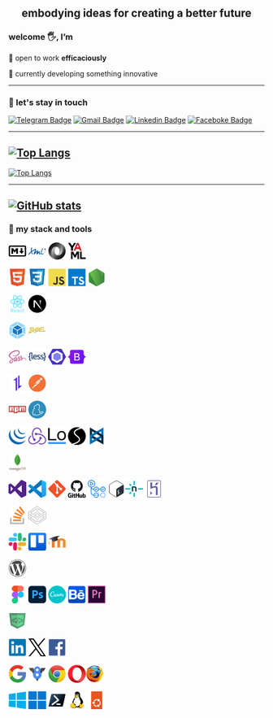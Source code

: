## <p align=center> embodying ideas for creating a better future</p>

### welcome 🖐️, I’m
🤝 open to work **efficaciously**

🌿 currently developing something innovative

---
### 💬 let's stay in touch
<!-- <a href="https://t.me/maksymkushnirov" target="_blank"><img src="https://img.shields.io/badge/@maksymkushnirov-0072b1?style=flat&logo=telegram&logoColor=blue"/></a> -->
[![Telegram Badge](https://img.shields.io/badge/-maksymkushnirov-0072b1?style=flat&logo=Telegram&logoColor=white&link=https://t.me/maksymkushnirov/)](https://t.me/maksymkushnirov/)
[![Gmail Badge](https://img.shields.io/badge/-maksymkushnirov-0072b1?style=flat&logo=gmail&logoColor=white&link=mailto:maksymkushnirov@gmail.com/)](mailto:maksymkushnirov@gmail.com/)
[![Linkedin Badge](https://img.shields.io/badge/-maksymkushnirov-0072b1?style=flat&logo=Linkedin&logoColor=white&link=https://www.linkedin.com/in/maksymkushnirov/)](https://www.linkedin.com/in/maksymkushnirov/)
[![Faceboke Badge](https://img.shields.io/badge/-maksymkushnirov-0072b1?style=flat&logo=Facebook&logoColor=white&link=https://www.facebook.com/maksymkushnirov/)](https://www.facebook.com/maksymkushnirov/)

---
<a href="https://github-readme-stats.vercel.app/api/top-langs/?username=maksymkushnirov&show_icons=true&theme=gruvbox" target="_blank"></a>
---
[![Top Langs](https://github-readme-stats.vercel.app/api/top-langs/?username=maksymkushnirov&show_icons=true&theme=gruvbox)](https://maksymkushnirov.pro/contacts.html)
---
[![Top Langs](https://github-readme-stats.vercel.app/api/top-langs/?username=maksymkushnirov&show_icons=true&theme=gruvbox)](https://maksymkushnirov.pro/contacts.html)

---
<!-- ![GitHub stats](https://github-readme-stats.vercel.app/api?username=maksymkushnirov) -->
[![GitHub stats](https://github-readme-stats.vercel.app/api?username=maksymkushnirov&theme=gruvbox&hide_rank=true&rank_icon=github&number_format=long&hide=stars,issues,contribs)](https://maksymkushnirov.pro/contacts.html)
---
### 🧱 my stack and tools
<img src="https://github.com/devicons/devicon/blob/master/icons/markdown/markdown-original.svg" title="Markdown" alt="Markdown" width="35" height="35"/> <img src="https://github.com/devicons/devicon/blob/master/icons/xml/xml-original.svg" title="XML" alt="XML" width="35" height="35"/> <img src="https://github.com/devicons/devicon/blob/master/icons/json/json-original.svg" title="JSON" alt="JSON" width="35" height="35"/> <img src="https://github.com/devicons/devicon/blob/master/icons/yaml/yaml-original.svg" title="YAML" alt="YAML" width="35" height="35"/>

<img src="https://github.com/devicons/devicon/blob/master/icons/html5/html5-original.svg" title="HTML5" alt="HTML5" width="35" height="35"/> <img src="https://github.com/devicons/devicon/blob/master/icons/css3/css3-original.svg" title="CSS3" alt="CSS3" width="35" height="35"/> <img src="https://github.com/devicons/devicon/blob/master/icons/javascript/javascript-original.svg" title="JavaScript" alt="JavaScript" width="35" height="35"/> <img src="https://github.com/devicons/devicon/blob/master/icons/typescript/typescript-original.svg" title="TypeScript" alt="TypeScript" width="35" height="35"/> <img src="https://github.com/devicons/devicon/blob/master/icons/nodejs/nodejs-original.svg" title="NodeJS" alt="NodeJS" width="35" height="35"/>

<img src="https://github.com/devicons/devicon/blob/master/icons/react/react-original-wordmark.svg" title="React" alt="React" width="35" height="35"/> <img src="https://github.com/devicons/devicon/blob/master/icons/nextjs/nextjs-original.svg" title="Next.js" alt="Next.js" width="35" height="35"/>

<img src="https://github.com/devicons/devicon/blob/master/icons/webpack/webpack-original.svg" title="Webpack" alt="Webpack" width="35" height="35"/> <img src="https://github.com/devicons/devicon/blob/master/icons/babel/babel-original.svg" title="Babel (transcompiler)" alt="Babel (transcompiler)" width="35" height="35"/>

<img src="https://github.com/devicons/devicon/blob/master/icons/sass/sass-original.svg" title="SASS" alt="SASS" width="35" height="35"/> <img src="https://github.com/devicons/devicon/blob/master/icons/less/less-plain-wordmark.svg" title="Less" alt="Less" width="35" height="35"/> <img src="https://github.com/devicons/devicon/blob/master/icons/eslint/eslint-original.svg" title="ESLint" alt="ESLint" width="35" height="35"/> <img src="https://github.com/devicons/devicon/blob/master/icons/bootstrap/bootstrap-original.svg" title="Bootstrap (front-end framework)" alt="Bootstrap (front-end framework)" width="35" height="35"/>

<img src="https://github.com/devicons/devicon/blob/master/icons/axios/axios-plain.svg" title="Axios" alt="Axios" width="35" height="35"/> <img src="https://github.com/devicons/devicon/blob/master/icons/postman/postman-original.svg" title="Postman" alt="Postman" width="35" height="35"/>

<img src="https://github.com/devicons/devicon/blob/master/icons/npm/npm-original-wordmark.svg" title="npm" alt="npm" width="35" height="35"/> <img src="https://github.com/devicons/devicon/blob/master/icons/yarn/yarn-original.svg" title="Yarn (package manager)" alt="Yarn (package manager)" width="35" height="35"/>
<!-- <img src="https://raw.githubusercontent.com/github/explore/80688e429a7d4ef2fca1e82350fe8e3517d3494d/topics/npm/npm.png" title="Markdown" alt="npm" width="35" height="35"/> -->

<img src="https://github.com/devicons/devicon/blob/master/icons/jquery/jquery-original.svg" title="jQuery" alt="jQuery" width="35" height="35"/> <img src="https://github.com/devicons/devicon/blob/master/icons/redux/redux-original.svg" title="Redux" alt="Redux" width="35" height="35"/> <img src="https://github.com/devicons/devicon/blob/master/icons/lodash/lodash-original.svg" title="Lodash" alt="Lodash" width="35" height="35"/> <img src="https://github.com/devicons/devicon/blob/master/icons/swiper/swiper-original.svg" title="Swiper" alt="Swiper" width="35" height="35"/> <img src="https://github.com/devicons/devicon/blob/master/icons/backbonejs/backbonejs-original.svg" title="Backbone.js" alt="Backbone.js" width="35" height="35"/>

<img src="https://github.com/devicons/devicon/blob/master/icons/mongodb/mongodb-original-wordmark.svg" title="MongoDB" alt="MongoDB" width="35" height="35"/>

<img src="https://github.com/devicons/devicon/blob/master/icons/visualstudio/visualstudio-plain.svg" title="Visual Studio" alt="Visual Studio" width="35" height="35"/> <img src="https://github.com/devicons/devicon/blob/master/icons//vscode/vscode-original.svg" title="Visual Studio Code" alt="Visual Studio Code" width="35" height="35"/> <img src="https://github.com/devicons/devicon/blob/master/icons/git/git-original.svg" title="Git" alt="Git" width="35" height="35"/> <img src="https://github.com/devicons/devicon/blob/master/icons/github/github-original-wordmark.svg" title="GitHub" alt="GitHub" width="35" height="35"/> <img src="https://github.com/devicons/devicon/blob/master/icons/githubactions/githubactions-original.svg" title="Github actions" alt="Github actions" width="35" height="35"/> <img src="https://github.com/devicons/devicon/blob/master/icons/bash/bash-original.svg" title="Bash (Unix shell)" alt="Bash (Unix shell)" width="35" height="35"/><img src="https://github.com/devicons/devicon/blob/master/icons/netlify/netlify-original.svg" title="Netlify" alt="Netlify" width="35" height="35"/> <img src="https://github.com/devicons/devicon/blob/master/icons/heroku/heroku-original.svg" title="Heroku" alt="Heroku" width="35" height="35"/>

<img src="https://github.com/devicons/devicon/blob/master/icons/stackoverflow/stackoverflow-original.svg" title="Stack Overflow" alt="Stack Overflow" width="35" height="35"/> <img src="https://github.com/devicons/devicon/blob/master/icons/codepen/codepen-line.svg" title="CodePen" alt="CodePen" width="35" height="35"/>

<img src="https://github.com/devicons/devicon/blob/master/icons/slack/slack-original.svg" title="Slack" alt="Slack" width="35" height="35"/> <img src="https://github.com/devicons/devicon/blob/master/icons/trello/trello-original.svg" title="Trello" alt="Trello" width="35" height="35"/> <img src="https://github.com/devicons/devicon/blob/master/icons/moodle/moodle-original.svg" title="Moodle" alt="Moodle" width="35" height="35"/>

<img src="https://github.com/devicons/devicon/blob/master/icons/wordpress/wordpress-plain.svg" title="WordPress" alt="WordPress" width="35" height="35"/>

<img src="https://github.com/devicons/devicon/blob/master/icons/figma/figma-original.svg" title="Figma" alt="Figma" width="35" height="35"/> <img src="https://github.com/devicons/devicon/blob/master/icons/photoshop/photoshop-original.svg" title="Adobe Photoshop" alt="Adobe Photoshop" width="35" height="35"/> <img src="https://github.com/devicons/devicon/blob/master/icons/canva/canva-original.svg" title="Canva" alt="Canva" width="35" height="35"/> <img src="https://github.com/devicons/devicon/blob/master/icons/behance/behance-original.svg" title="Behance" alt="Behance" width="35" height="35"/> <img src="https://github.com/devicons/devicon/blob/master/icons/premierepro/premierepro-original.svg" title="Adobe Premiere Pro" alt="Adobe Premiere Pro" width="35" height="35"/>

<img src="https://github.com/devicons/devicon/blob/master/icons/devicon/devicon-original.svg" title="Devicon" alt="Devicon" width="35" height="35"/>

<img src="https://github.com/devicons/devicon/blob/master/icons/linkedin/linkedin-original.svg" title="LinkedIn" alt="LinkedIn" width="35" height="35"/> <img src="https://github.com/devicons/devicon/blob/master/icons/twitter/twitter-original.svg" title="X" alt="X" width="35" height="35"/> <img src="https://github.com/devicons/devicon/blob/master/icons/facebook/facebook-original.svg" title="Facebook" alt="Facebook" width="35" height="35"/>

<img src="https://github.com/devicons/devicon/blob/master/icons/google/google-original.svg" title="Google" alt="Google" width="35" height="35"/> <img src="https://github.com/devicons/devicon/blob/master/icons/v8/v8-original.svg" title="V8 (JavaScript engine)" alt="V8 (JavaScript engine)" width="35" height="35"/> <img src="https://github.com/devicons/devicon/blob/master/icons/chrome/chrome-original.svg" title="Google Chrome" alt="Google Chrome" width="35" height="35"/> <img src="https://github.com/devicons/devicon/blob/master/icons/opera/opera-original.svg" title="Opera" alt="Opera" width="35" height="35"/><img src="https://github.com/devicons/devicon/blob/master/icons/firefox/firefox-original.svg" title="Mozilla Firefox" alt="Mozilla Firefox" width="35" height="35"/>

<img src="https://github.com/devicons/devicon/blob/master/icons/windows8/windows8-original.svg" title="Windows 8" alt="Windows 8" width="35" height="35"/> <img src="https://github.com/devicons/devicon/blob/master/icons/windows11/windows11-original.svg" title="Windows 11" alt="Windows 11" width="35" height="35"/> <img src="https://github.com/devicons/devicon/blob/master/icons/powershell/powershell-original.svg" title="PowerShell" alt="PowerShell" width="35" height="35"/> <img src="https://github.com/devicons/devicon/blob/master/icons/linux/linux-original.svg" title="Linux" alt="Linux" width="35" height="35"/> <img src="https://github.com/devicons/devicon/blob/master/icons/ubuntu/ubuntu-original.svg" title="Ubuntu" alt="Ubuntu" width="35" height="35"/>

<!--
**maksymkushnirov/maksymkushnirov** is a ✨ _special_ ✨ repository because its `README.md` (this file) appears on your GitHub profile.

Here are some ideas to get you started:
### Hi there 👋

- 🔭 I’m currently working on ...
- 🌱 I’m currently learning ...
- 👯 I’m looking to collaborate on ...
- 🤔 I’m looking for help with ...
- 💬 Ask me about ...
- 📫 How to reach me: ...
- 😄 Pronouns: ...
- ⚡ Fun fact: ...
-->

<!--   
    <ul style="display: flex; justify-content: space-between">
      <li>
        ![Top Langs](https://github-readme-stats.vercel.app/api/top-langs/?username=maksymkushnirov&show_icons=true&theme=gruvbox)
      </li>
      <li>
        ![GitHub stats](https://github-readme-stats.vercel.app/api?username=maksymkushnirov&show_icons=true&theme=gruvbox)
      </li>
    </ul>
 
 ​[![​Linkedin Badge​](https://img.shields.io/badge/-maksymkushnirov-0072b1?style=flat&logo=Linkedin&logoColor=white&link=https://www.linkedin.com/in/maksymkushnirov/)](https://www.linkedin.com/in/maksymkushnirov/)
 -->
 <!-- ✅ 🟢 -->
<!--  <p align="center"></p> -->
 
<!--
<img src="https://github.com/devicons/devicon/blob/master/icons/chrome/chrome-original.svg" alt="" width="35" height="35"/>
<img src="https://github.com/devicons/devicon/blob/master/icons/devicon/devicon-original.svg" alt="" width="35" height="35"/>
<img src="https://github.com/devicons/devicon/blob/master/icons/codepen/codepen-plain.svg" alt="" width="35" height="35"/>
<img src="https://github.com/devicons/devicon/blob/master/icons/figma/figma-original.svg" alt="" width="35" height="35"/>
<img src="https://github.com/devicons/devicon/blob/master/icons/git/git-original.svg" alt="" width="35" height="35"/>
<img src="https://github.com/devicons/devicon/blob/master/icons/github/github-original.svg" alt="" width="35" height="35"/>
<img src="https://github.com/devicons/devicon/blob/master/icons/handlebars/handlebars-original.svg" alt="" width="35" height="35"/>
<img src="https://github.com/devicons/devicon/blob/master/icons/nodejs/nodejs-original.svg" alt="" width="35" height="35"/>
<img src="https://github.com/devicons/devicon/blob/master/icons/opera/opera-original.svg" alt="" width="35" height="35"/>
<img src="https://github.com/devicons/devicon/blob/master/icons/react/react-original.svg" alt="" width="35" height="35"/>
<img src="https://github.com/devicons/devicon/blob/master/icons/safari/safari-original.svg" alt="" width="35" height="35"/>
<img src="https://github.com/devicons/devicon/blob/master/icons/webpack/webpack-original.svg" alt="" width="35" height="35"/>
<img src="https://github.com/devicons/devicon/blob/master/icons/ubuntu/ubuntu-plain.svg" alt="" width="35" height="35"/>
<img src="https://github.com/devicons/devicon/blob/master/icons/trello/trello-plain.svg" alt="" width="35" height="35"/>
<img src="https://github.com/devicons/devicon/blob/master/icons/premierepro/premierepro-original.svg" alt="" width="35" height="35"/>
<img src="https://github.com/devicons/devicon/blob/master/icons/photoshop/photoshop-plain.svg" alt="" width="35" height="35"/>
<img src="https://github.com/devicons/devicon/blob/master/icons/nodewebkit/nodewebkit-original.svg" alt="" width="35" height="35"/>
<img src="https://github.com/devicons/devicon/blob/master/icons/gulp/gulp-plain.svg" alt="" width="35" height="35"/>
<img src="https://github.com/devicons/devicon/blob/master/icons/gitter/gitter-plain.svg" alt="" width="35" height="35"/>
<img src="https://github.com/devicons/devicon/blob/master/icons/moodle/moodle-original.svg" alt="" width="35" height="35"/>
<img src="https://github.com/devicons/devicon/tree/master/icons/markdown" alt="" width="35" height="35"/>
<img src="https://github.com/devicons/devicon/blob/master/icons/sass/sass-original.svg" alt="" width="35" height="35"/>
<img src="https://github.com/devicons/devicon/blob/master/icons/slack/slack-original.svg" alt="" width="35" height="35"/>
<img src="https://github.com/devicons/devicon/blob/master/icons/windows8/windows8-original.svg" alt="" width="35" height="35"/>
<img src="https://github.com/devicons/devicon/blob/master/icons/android/android-original.svg" alt="" width="35" height="35"/>
<img src="https://github.com/devicons/devicon/blob/master/icons/behance/behance-original.svg" alt="" width="35" height="35"/>
<img src="https://github.com/devicons/devicon/blob/master/icons/babel/babel-original.svg" alt="Babel" width="35" height="35"/>
<img src="https://github.com/devicons/devicon/blob/master/icons/canva/canva-original.svg" alt="Canva" width="35" height="35"/>
<img src="https://github.com/devicons/devicon/blob/master/icons/yarn/yarn-original.svg" alt="yarn" width="35" height="35"/>
<img src="" alt="" width="35" height="35"/>
<img src="" alt="" width="35" height="35"/>

-->
